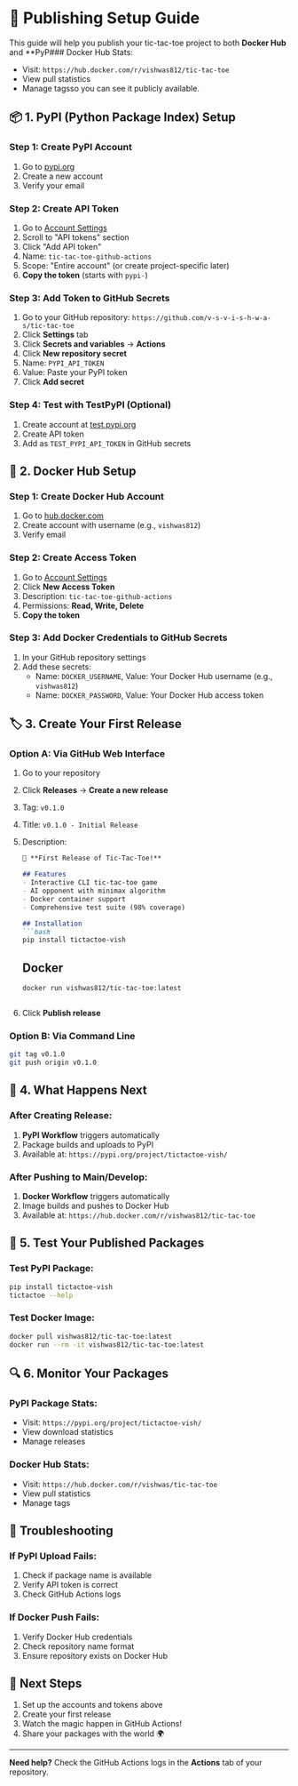 # 🚀 Publishing Setup Guide

This guide will help you publish your tic-tac-toe project to both **Docker Hub** and **PyP### Docker Hub Stats:
- Visit: `https://hub.docker.com/r/vishwas812/tic-tac-toe`
- View pull statistics
- Manage tagsso you can see it publicly available.

## 📦 **1. PyPI (Python Package Index) Setup**

### Step 1: Create PyPI Account
1. Go to [pypi.org](https://pypi.org/account/register/)
2. Create a new account
3. Verify your email

### Step 2: Create API Token
1. Go to [Account Settings](https://pypi.org/manage/account/)
2. Scroll to "API tokens" section
3. Click "Add API token"
4. Name: `tic-tac-toe-github-actions`
5. Scope: "Entire account" (or create project-specific later)
6. **Copy the token** (starts with `pypi-`)

### Step 3: Add Token to GitHub Secrets
1. Go to your GitHub repository: `https://github.com/v-s-v-i-s-h-w-a-s/tic-tac-toe`
2. Click **Settings** tab
3. Click **Secrets and variables** → **Actions**
4. Click **New repository secret**
5. Name: `PYPI_API_TOKEN`
6. Value: Paste your PyPI token
7. Click **Add secret**

### Step 4: Test with TestPyPI (Optional)
1. Create account at [test.pypi.org](https://test.pypi.org/account/register/)
2. Create API token
3. Add as `TEST_PYPI_API_TOKEN` in GitHub secrets

## 🐳 **2. Docker Hub Setup**

### Step 1: Create Docker Hub Account
1. Go to [hub.docker.com](https://hub.docker.com/signup)
2. Create account with username (e.g., `vishwas812`)
3. Verify email

### Step 2: Create Access Token
1. Go to [Account Settings](https://hub.docker.com/settings/security)
2. Click **New Access Token**
3. Description: `tic-tac-toe-github-actions`
4. Permissions: **Read, Write, Delete**
5. **Copy the token**

### Step 3: Add Docker Credentials to GitHub Secrets
1. In your GitHub repository settings
2. Add these secrets:
   - Name: `DOCKER_USERNAME`, Value: Your Docker Hub username (e.g., `vishwas812`)
   - Name: `DOCKER_PASSWORD`, Value: Your Docker Hub access token

## 🏷️ **3. Create Your First Release**

### Option A: Via GitHub Web Interface
1. Go to your repository
2. Click **Releases** → **Create a new release**
3. Tag: `v0.1.0`
4. Title: `v0.1.0 - Initial Release`
5. Description:
   ```markdown
   🎉 **First Release of Tic-Tac-Toe!**
   
   ## Features
   - Interactive CLI tic-tac-toe game
   - AI opponent with minimax algorithm
   - Docker container support
   - Comprehensive test suite (98% coverage)
   
   ## Installation
   ```bash
   pip install tictactoe-vish
   ```
   
   ## Docker
   ```bash
   docker run vishwas812/tic-tac-toe:latest
   ```
   ```
6. Click **Publish release**

### Option B: Via Command Line
```bash
git tag v0.1.0
git push origin v0.1.0
```

## 🔄 **4. What Happens Next**

### After Creating Release:
1. **PyPI Workflow** triggers automatically
2. Package builds and uploads to PyPI
3. Available at: `https://pypi.org/project/tictactoe-vish/`

### After Pushing to Main/Develop:
1. **Docker Workflow** triggers automatically
2. Image builds and pushes to Docker Hub
3. Available at: `https://hub.docker.com/r/vishwas812/tic-tac-toe`

## 🎯 **5. Test Your Published Packages**

### Test PyPI Package:
```bash
pip install tictactoe-vish
tictactoe --help
```

### Test Docker Image:
```bash
docker pull vishwas812/tic-tac-toe:latest
docker run --rm -it vishwas812/tic-tac-toe:latest
```

## 🔍 **6. Monitor Your Packages**

### PyPI Package Stats:
- Visit: `https://pypi.org/project/tictactoe-vish/`
- View download statistics
- Manage releases

### Docker Hub Stats:
- Visit: `https://hub.docker.com/r/vishwas/tic-tac-toe`
- View pull statistics
- Manage tags

## 🚨 **Troubleshooting**

### If PyPI Upload Fails:
1. Check if package name is available
2. Verify API token is correct
3. Check GitHub Actions logs

### If Docker Push Fails:
1. Verify Docker Hub credentials
2. Check repository name format
3. Ensure repository exists on Docker Hub

## 📝 **Next Steps**

1. Set up the accounts and tokens above
2. Create your first release
3. Watch the magic happen in GitHub Actions!
4. Share your packages with the world 🌍

---

**Need help?** Check the GitHub Actions logs in the **Actions** tab of your repository.
